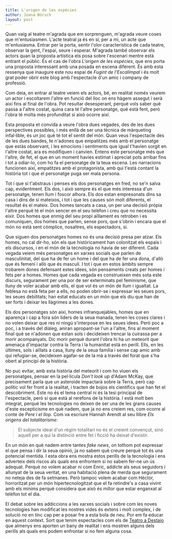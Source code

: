 ```yaml
---
title: L'origen de les espècies
author: Joana Börsch
layout: post
---
```


Quan vaig al teatre m'agrada que em sorprenguen, m'agrada veure coses que m'entusiasmen. L'acte teatral ja és en si, per a mi, un acte que m'entusiasma. Entrar per la porta, sentir l'olor característica de cada teatre, observar la gent, l'espai, seure i esperar. M'agrada també observar els actors quan la proposta artística els posa sobre l'escenari mentre està entrant el públic. És el cas de l'obra *L'origen de les espècies*, que ens porta una proposta interessant amb una posada en escena diferent. És amb esta ressenya que inaugure este nou espai de _Fugint de l'Escalímpal_ i és molt grat poder obrir este blog amb l'espectacle d'un amic i company de professió.

Com deia, en entrar al teatre veiem els actors, bé, en realitat només veurem un actor i escoltarem l'altre en funció del lloc on ens hàgem assegut i serà així fins al final de l'obra. Pot resultar desesperant, perquè vols saber què passa a l'altre costat, quina cara té l'altre personatge, què està fent, però l'obra té molta més profunditat si això ocorre així.

Esta proposta et convida a veure l'obra dues vegades, des de les dues perspectives possibles, i més enllà de ser una tècnica de màrqueting infal·lible, és un joc què té tot el sentit del món. Quan veus l'espectacle des de les dues bandes, te n'adones que empatitzes més amb el personatge que estàs observant, i les emocions i sentiments que igual t'havien sorgit en l'altre costat, ara es modifiquen i canvien. Entens este personatge més que l'altre, de fet, el que en un moment havies estimat i apreciat pots arribar fins i tot a odiar-lo, com ho fa el personatge de la teua escena. Les narracions funcionen així, empatitzes amb el protagonista, amb qui t'està contant la història tot i que el personatge puga ser mala persona.

Tot i que si t'abstraus i penses els dos personatges en fred, no se'n salva cap, evidentment. Els dos, i això sempre és el que més interessa d'un personatge, tenen llum i foscor alhora. Els dos estan empresonats dins sa casa i dins de si mateixos, i tot i que les causes són molt diferents, el resultat és el mateix. Dos homes tancats a casa, un per una decisió pròpia l'altre perquè té el món sencer en el seu telèfon i creu que no necessita eixir. Dos homes que enmig del seu propi aïllament es retroben i es comuniquen, dos homes que parlen, sense pors, que s'obrin i encara que el món no està sent còmplice, nosaltres, els espectadors, sí.

Que siguen dos personatges homes no és una decisió presa per atzar. Els homes, no cal dir-ho, són els que històricament han colonitzat els espais i els discursos, i en el món de la tecnologia no havia de ser diferent. Cada vegada veiem més personatges en xarxes socials que parlen de masculinitat, del que ha de fer un home i del que ha de fer una dona, d'allò que és femení i allò que és masculí. I tot i que en estos àmbits sempre trobarem dones defensant estes idees, són pensaments creats per homes i fets per a homes. Homes que cada vegada es construeixen més sota este discurs, segurament per una por de ser exterminats pel feminisme, que lluny de voler acabar amb ells, el que vol és un món de llum i igualtat. La feblesa no està feta per a ells, no poden obrir-se i expressar les seues pors, les seues debilitats; han estat educats en un món que els diu que han de ser forts i deixar les llàgrimes a les dones.

Els dos personatges són així, homes infranquejables, homes que en aparença i cap a fora són líders de la seua manada, tenen les coses clares i no volen deixar que res ni ningú s'interpose en les seues idees. Però poc a poc, i a través del diàleg, aniran apropant-se l'un a l'altre, fins al moment final què se n'adonen que estan sols i decideixen trencar la cuirassa per a morir acompanyats. Dic morir perquè durant l'obra hi ha un meteorit que amenaça d'impactar contra la Terra i la humanitat està en perill. Ells, en les últimes, sols i aïllats a casa, lluny de la seua família i sense cap amic amb qui refugiar-se, decideixen agafar-se de la mà a través del forat que s'ha obert al principi de la història.

No puc evitar, amb esta història del meteorit i com ho viuen els personatges, pensar en la pel·lícula *Don't look up* d'Adam McKay, que precisament parla que un asteroide impactarà sobre la Terra, però cap polític vol fer front a la realitat, i tracten de bojos els científics que han fet el descobriment. Este no és el tema central ni és la tesi principal de l'espectacle, però sí que està al rerefons de la història. I està molt ben integrat, perquè les tecnologies no deixen de ser una de les grans causes d'este escepticisme en què nadem, que ja no ens creiem res, com ocorre al conte de *Pere i el llop*. Com va escriure Hannah Arendt al seu llibre *Els origens del totalitarisme*:

> El subjecte ideal d'un règim totalitari no és el creient convençut, sinó aquell per a qui la distinció entre fet i ficció ha deixat d'existir.

En un món en què nadem entre tantes _fake news_, on tothom pot expressar el que pensa i dir la seua opinió, ja no sabem què creure perquè tot és una potencial mentida. I esta obra ens mostra estos perills de la tecnologia i ens adverteix dels riscos als quals ens enfrontem si no sabem fer-ne un ús adequat. Perquè no volem acabar ni com Enric, addicte als seus seguidors i allunyat de la seua veritat, en una habitació plena de merda que segurament no neteja des de fa setmanes. Però tampoc volem acabar com Héctor, horroritzat per un món hipertecnologitzat que el fa retindre's a casa vivint amb els mínims perquè considera que això és millor que estar enganxat al telèfon tot el dia.

El debat sobre les addiccions a les xarxes socials i sobre com les noves tecnologies han modificat les nostres vides és extens i molt complex, i de solució no en tinc cap per a posar fre a esta bola de neu. Por em fa educar en aquest context. Sort que tenim espectacles com els de [Teatro a Destajo](https://teatroadestajo.wordpress.com/) que almenys ens aporten un bany de realitat i ens mostren alguns dels perills als quals ens podem enfrontar si no fem alguna cosa.
